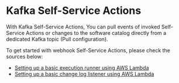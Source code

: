 # Kafka Self-Service Actions

With Kafka Self-Service Actions, You can pull events of invoked Self-Service Actions or changes to the software catalog directly from a dedicated Kafka topic (Pull configuration).

To get started with webhook Self-Service Actions, please check the sources below:

- [Setting up a basic execution runner using AWS Lambda](./execution-basic-runner-using-aws-lambda.md)
- [Setting up a basic change log listener using AWS Lambda](./changelog-basic-change-listener-using-aws-lambda.md)
